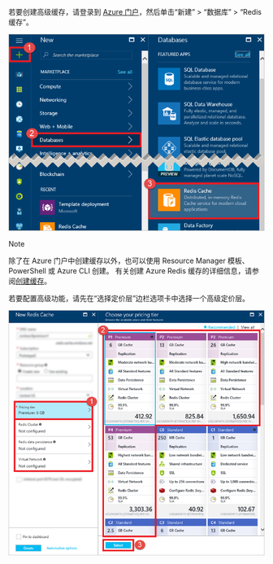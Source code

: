 若要创建高级缓存，请登录到 [Azure 门户](https://portal.azure.cn)，然后单击“新建” > “数据库” > “Redis 缓存”。

![创建缓存](media/redis-cache-premium-create/redis-cache-new-cache-menu.png)

> [!NOTE]
> 除了在 Azure 门户中创建缓存以外，也可以使用 Resource Manager 模板、PowerShell 或 Azure CLI 创建。 有关创建 Azure Redis 缓存的详细信息，请参阅[创建缓存](../articles/redis-cache/cache-dotnet-how-to-use-azure-redis-cache.md#create-a-cache)。
> 
> 

若要配置高级功能，请先在“选择定价层”边栏选项卡中选择一个高级定价层。

![选择你的定价层](media/redis-cache-premium-create/redis-cache-premium-pricing-tier.png)